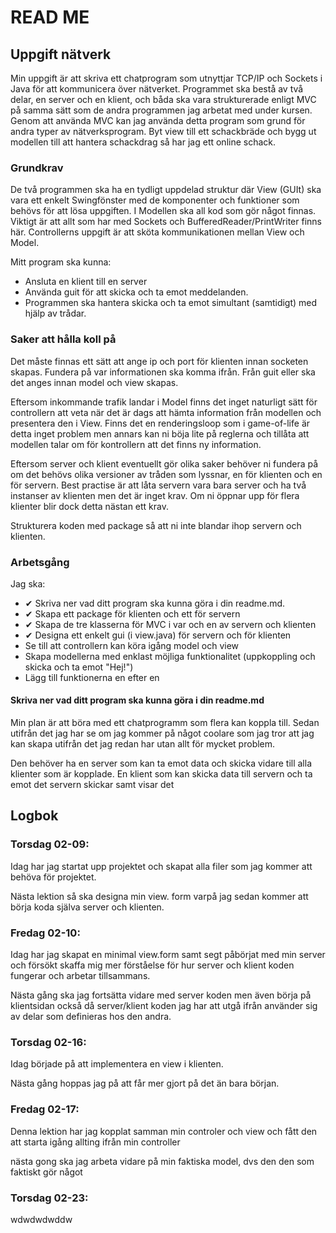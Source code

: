 # READ ME

## Uppgift nätverk

Min uppgift är att skriva ett chatprogram som utnyttjar TCP/IP
och Sockets i Java för att kommunicera över nätverket. 
Programmet ska bestå av två delar, en server och en klient, 
och båda ska vara strukturerade enligt MVC på samma sätt som
de andra programmen jag arbetat med under kursen. 
Genom att använda MVC kan jag använda detta program som grund 
för andra typer av nätverksprogram. 
Byt view till ett schackbräde och bygg ut modellen till att 
hantera schackdrag så har jag ett online schack.

### Grundkrav

De två programmen ska ha en tydligt uppdelad struktur där 
View (GUIt) ska vara ett enkelt Swingfönster med de 
komponenter och funktioner som behövs för att lösa uppgiften. 
I Modellen ska all kod som gör något finnas. 
Viktigt är att allt som har med Sockets och 
BufferedReader/PrintWriter finns här. Controllerns 
uppgift är att sköta kommunikationen mellan View och Model.

Mitt program ska kunna:

* Ansluta en klient till en server
* Använda guit för att skicka och ta emot meddelanden.
* Programmen ska hantera skicka och ta emot simultant (samtidigt) med hjälp av trådar.

### Saker att hålla koll på

Det måste finnas ett sätt att ange ip och port för klienten 
innan socketen skapas. Fundera på var informationen ska 
komma ifrån. 
Från guit eller ska det anges innan model och view skapas.

Eftersom inkommande trafik landar i Model finns det inget 
naturligt sätt för controllern att veta när det är dags att
hämta information från modellen och presentera den i View. 
Finns det en renderingsloop som i game-of-life är detta inget
problem men annars kan ni böja lite på reglerna och tillåta
att modellen talar om för kontrollern att det finns ny
information.

Eftersom server och klient eventuellt gör olika saker behöver 
ni fundera på om det behövs olika versioner av tråden som 
lyssnar, en för klienten och en för servern. 
Best practise är att låta servern vara bara server och ha
två instanser av klienten men det är inget krav. 
Om ni öppnar upp för flera klienter blir dock detta 
nästan ett krav.

Strukturera koden med package så att ni inte blandar ihop
servern och klienten.

### Arbetsgång
Jag ska:
* ✔ Skriva ner vad ditt program ska kunna göra i din readme.md. 
* ✔ Skapa ett package för klienten och ett för servern 
* ✔ Skapa de tre klasserna för MVC i var och en av servern och klienten 
* ✔ Designa ett enkelt gui (i view.java) för servern och för klienten
* Se till att controllern kan köra igång model och view
* Skapa modellerna med enklast möjliga funktionalitet (uppkoppling och skicka och ta emot "Hej!")
* Lägg till funktionerna en efter en

#### Skriva ner vad ditt program ska kunna göra i din readme.md

Min plan är att böra med ett chatprogramm som flera kan 
koppla till. Sedan utifrån det jag har se om jag kommer 
på något coolare som jag tror att jag kan skapa utifrån
det jag redan har utan allt för mycket problem.

Den behöver ha en server som kan ta emot data och skicka 
vidare till alla klienter som är kopplade. 
En klient som kan skicka data till servern och ta emot det 
servern skickar samt visar det 

## Logbok

### Torsdag 02-09:
Idag har jag startat upp projektet och skapat alla filer
som jag kommer att behöva för projektet. 

Nästa lektion så ska designa min view. form varpå jag sedan kommer att
börja koda själva server och klienten.

### Fredag 02-10:
Idag har jag skapat en minimal view.form samt segt 
påbörjat med min server och försökt skaffa mig mer 
förståelse för hur server och klient koden fungerar och
arbetar tillsammans.

Nästa gång ska jag fortsätta vidare med server koden men
även börja på klientsidan också då server/klient koden jag
har att utgå ifrån använder sig av delar som definieras 
hos den andra. 

### Torsdag 02-16:
Idag började på att implementera en view i klienten.

Nästa gång hoppas jag på att får mer gjort på det än bara 
början.

### Fredag 02-17:
Denna lektion har jag kopplat samman min controler och view och fått den att
starta igång allting ifrån min controller

nästa gong ska jag arbeta vidare på min faktiska model, dvs den den som faktiskt
gör något 

### Torsdag 02-23:
wdwdwdwddw